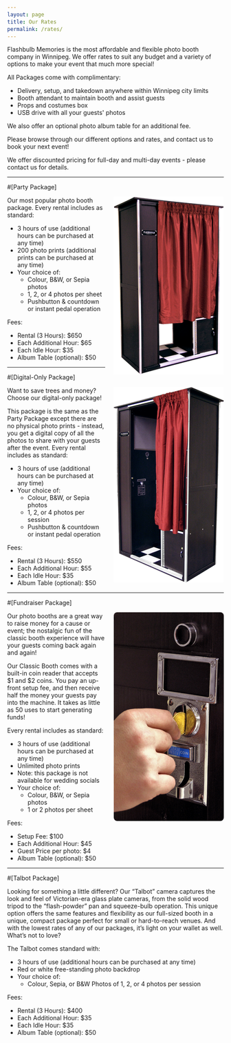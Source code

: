 ```yaml
---
layout: page
title: Our Rates
permalink: /rates/
---
```


Flashbulb Memories is the most affordable and flexible photo booth company in Winnipeg. We offer rates to suit any budget and a variety of options to make your event that much more special!

All Packages come with complimentary:

- Delivery, setup, and takedown anywhere within Winnipeg city limits
- Booth attendant to maintain booth and assist guests
- Props and costumes box
- USB drive with all your guests' photos

We also offer an optional photo album table for an additional fee.

Please browse through our different options and rates, and contact us to book your next event!

We offer discounted pricing for full-day and multi-day events - please contact us for details.

---

#[Party Package]

<div class="image" style="float:right; width:256px; margin-left:20px;"><img src="/r/i/var/rates_classic.png" alt-text="The Classic Booth"/></div>

Our most popular photo booth package. Every rental includes as standard:

- 3 hours of use (additional hours can be purchased at any time)
- 200 photo prints (additional prints can be purchased at any time)
- Your choice of:
	- Colour, B&W, or Sepia photos
	- 1, 2, or 4 photos per sheet
	- Pushbutton & countdown or instant pedal operation

Fees:

- Rental (3 Hours): $650
- Each Additional Hour: $65
- Each Idle Hour: $35
- Album Table (optional): $50

---
	
#[Digital-Only Package]

<div class="image" style="float:right; width:256px; margin-left:20px;"><img src="/r/i/var/home_main.png" alt-text="The Classic Booth"/></div>

Want to save trees and money? Choose our digital-only package!

This package is the same as the Party Package except there are no physical photo prints - instead, you get a digital copy of all the photos to share with your guests after the event. Every rental includes as standard:

- 3 hours of use (additional hours can be purchased at any time)
- Your choice of:
	- Colour, B&W, or Sepia photos
	- 1, 2, or 4 photos per session
	- Pushbutton & countdown or instant pedal operation

Fees:

- Rental (3 Hours): $550
- Each Additional Hour: $55
- Each Idle Hour: $35
- Album Table (optional): $50

---

#[Fundraiser Package]

<div class="image" style="float:right; width:256px; margin-left:20px;"><img src="/r/i/var/rates_fundraiser.png" style="border-radius:8px;" alt-text="Coin Operation"/></div>

Our photo booths are a great way to raise money for a cause or event; the nostalgic fun of the classic booth experience will have your guests coming back again and again!

Our Classic Booth comes with a built-in coin reader that accepts $1 and $2 coins. You pay an up-front setup fee, and then receive half the money your guests pay into the machine. It takes as little as 50 uses to start generating funds!

Every rental includes as standard:

- 3 hours of use (additional hours can be purchased at any time)
- Unlimited photo prints
- Note: this package is not available for wedding socials
- Your choice of:
	- Colour, B&W, or Sepia photos
	- 1 or 2 photos per sheet

Fees:

- Setup Fee: $100
- Each Additional Hour: $45
- Guest Price per photo: $4
- Album Table (optional): $50

---

#[Talbot Package]

Looking for something a little different? Our “Talbot” camera captures the look and feel of Victorian-era glass plate cameras, from the solid wood tripod to the “flash-powder” pan and squeeze-bulb operation. This unique option offers the same features and flexibility as our full-sized booth in a unique, compact package perfect for small or hard-to-reach venues. And with the lowest rates of any of our packages, it’s light on your wallet as well. What’s not to love?

The Talbot comes standard with:

- 3 hours of use (additional hours can be purchased at any time)
- Red or white free-standing photo backdrop
- Your choice of:
	- Colour, Sepia, or B&W Photos of 1, 2, or 4 photos per session
	
Fees:

- Rental (3 Hours): $400
- Each Additional Hour: $35
- Each Idle Hour: $35
- Album Table (optional): $50